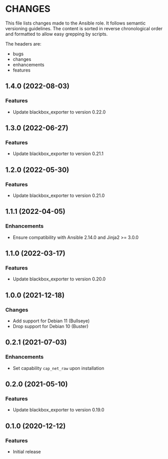 # CHANGES

This file lists changes made to the Ansible role. It follows semantic versioning
guidelines. The content is sorted in reverse chronological order and formatted
to allow easy grepping by scripts.

The headers are:
- bugs
- changes
- enhancements
- features

## 1.4.0 (2022-08-03)

### Features

- Update blackbox_exporter to version 0.22.0

## 1.3.0 (2022-06-27)

### Features

- Update blackbox_exporter to version 0.21.1

## 1.2.0 (2022-05-30)

### Features

- Update blackbox_exporter to version 0.21.0

## 1.1.1 (2022-04-05)

### Enhancements

- Ensure compatibility with Ansible 2.14.0 and Jinja2 >= 3.0.0

## 1.1.0 (2022-03-17)

### Features

- Update blackbox_exporter to version 0.20.0

## 1.0.0 (2021-12-18)

### Changes

- Add support for Debian 11 (Bullseye)
- Drop support for Debian 10 (Buster)

## 0.2.1 (2021-07-03)

### Enhancements

- Set capability `cap_net_raw` upon installation

## 0.2.0 (2021-05-10)

### Features

- Update blackbox_exporter to version 0.19.0

## 0.1.0 (2020-12-12)

### Features

- Initial release
